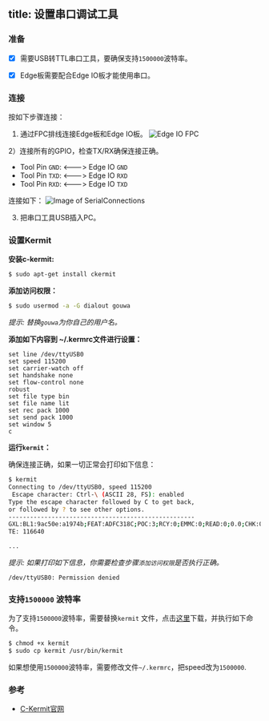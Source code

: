 title: 设置串口调试工具
---

### 准备
- [x] 需要USB转TTL串口工具，要确保支持`1500000`波特率。
- [x] Edge板需要配合Edge IO板才能使用串口。


### 连接
按如下步骤连接：

1) 通过FPC排线连接Edge板和Edge IO板。
![Edge IO FPC](/images/edge/SerialConnections_fpc.png)

2）连接所有的GPIO，检查TX/RX确保连接正确。

  * Tool Pin `GND`: <---> Edge IO `GND`
  * Tool Pin `TXD`: <---> Edge IO `RXD`
  * Tool Pin `RXD`: <---> Edge IO `TXD`

连接如下：
![Image of SerialConnections](/images/edge/SerialConnections_3Pin.png)

3) 把串口工具USB插入PC。

### 设置Kermit
**安装c-kermit:**
```sh
$ sudo apt-get install ckermit
```

**添加访问权限：**
```sh
$ sudo usermod -a -G dialout gouwa
```
*提示: 替换`gouwa`为你自己的用户名。*

**添加如下内容到 ~/.kermrc文件进行设置：**
```
set line /dev/ttyUSB0
set speed 115200
set carrier-watch off
set handshake none
set flow-control none
robust
set file type bin
set file name lit
set rec pack 1000
set send pack 1000
set window 5
c
```

**运行`kermit`：**

确保连接正确，如果一切正常会打印如下信息：
```sh
$ kermit
Connecting to /dev/ttyUSB0, speed 115200
 Escape character: Ctrl-\ (ASCII 28, FS): enabled
Type the escape character followed by C to get back,
or followed by ? to see other options.
----------------------------------------------------
GXL:BL1:9ac50e:a1974b;FEAT:ADFC318C;POC:3;RCY:0;EMMC:0;READ:0;0.0;CHK:0;
TE: 116640

...

```
*提示: 如果打印如下信息，你需要检查步骤`添加访问权限`是否执行正确。*
```
/dev/ttyUSB0: Permission denied
```

### 支持`1500000` 波特率
为了支持`1500000`波特率，需要替换`kermit` 文件，点击[这里](http://dl.khadas.com/Tools/kermit)下载，并执行如下命令。
```sh
$ chmod +x kermit
$ sudo cp kermit /usr/bin/kermit
```

如果想使用`1500000`波特率，需要修改文件`~/.kermrc`，把speed改为`1500000`.

### 参考
* [C-Kermit官网](http://www.columbia.edu/kermit/index.html)
